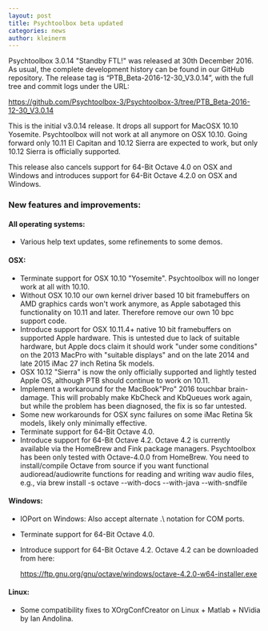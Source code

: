 ```yaml
---
layout: post
title: Psychtoolbox beta updated
categories: news
author: kleinerm
---
```


Psychtoolbox 3.0.14 "Standby FTL!" was released at 30th December 2016.
As usual, the complete development history can be found in our GitHub repository.
The release tag is “PTB_Beta-2016-12-30_V3.0.14”, with the full tree and commit logs under the URL:

<https://github.com/Psychtoolbox-3/Psychtoolbox-3/tree/PTB_Beta-2016-12-30_V3.0.14>

This is the initial v3.0.14 release. It drops all support for MacOSX 10.10 Yosemite. Psychtoolbox will not work at all anymore on OSX 10.10. Going forward only 10.11 El Capitan and 10.12 Sierra are expected to work, but only 10.12 Sierra is officially supported.

This release also cancels support for 64-Bit Octave 4.0 on OSX and Windows and introduces support for 64-Bit Octave 4.2.0 on OSX and Windows.

### New features and improvements:

#### All operating systems:

* Various help text updates, some refinements to some demos.

#### OSX:

* Terminate support for OSX 10.10 "Yosemite". Psychtoolbox will no longer work at all with 10.10.
* Without OSX 10.10 our own kernel driver based 10 bit framebuffers on AMD graphics cards won't work anymore, as Apple sabotaged this
  functionality on 10.11 and later. Therefore remove our own 10 bpc support code.
* Introduce support for OSX 10.11.4+ native 10 bit framebuffers on supported Apple hardware. This is untested due to lack of suitable
  hardware, but Apple docs claim it should work "under some conditions" on the 2013 MacPro with "suitable displays" and on the late 2014
  and late 2015 iMac 27 inch Retina 5k models.
* OSX 10.12 "Sierra" is now the only officially supported and lightly tested Apple OS, although PTB should continue to work on 10.11.
* Implement a workaround for the MacBook"Pro" 2016 touchbar brain-damage. This will probably make KbCheck and KbQueues work again, but
  while the problem has been diagnosed, the fix is so far untested.
* Some new workarounds for OSX sync failures on some iMac Retina 5k models, likely only minimally effective.
* Terminate support for 64-Bit Octave 4.0.
* Introduce support for 64-Bit Octave 4.2. Octave 4.2 is currently available via the HomeBrew and Fink package managers.
  Psychtoolbox has been only tested with Octave-4.0.0 from HomeBrew. You need to install/compile Octave from source if you
  want functional audioread/audiowrite functions for reading and writing wav audio files, e.g., via
  brew install -s octave --with-docs --with-java --with-sndfile

#### Windows:

* IOPort on Windows: Also accept alternate \.\ notation for COM ports.
* Terminate support for 64-Bit Octave 4.0.
* Introduce support for 64-Bit Octave 4.2. Octave 4.2 can be downloaded from here:

  <https://ftp.gnu.org/gnu/octave/windows/octave-4.2.0-w64-installer.exe>

#### Linux:

* Some compatibility fixes to XOrgConfCreator on Linux + Matlab + NVidia by Ian Andolina.
